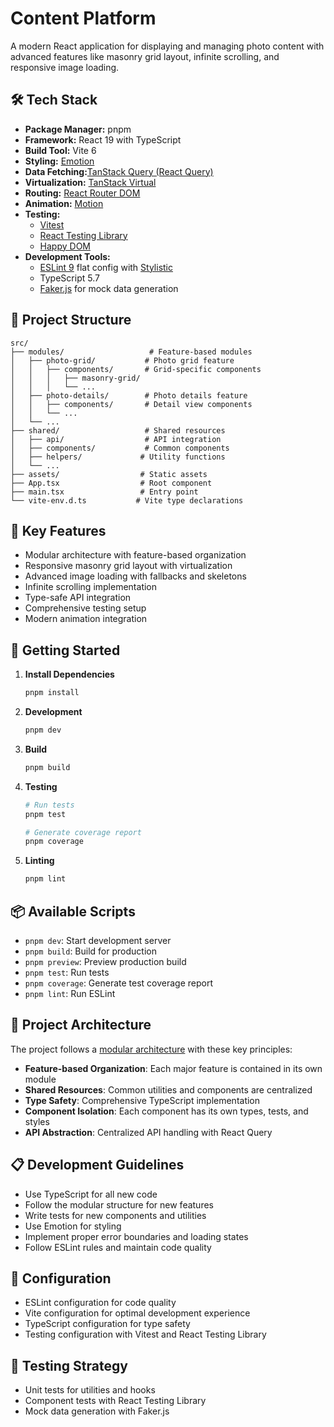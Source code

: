 # Content Platform

A modern React application for displaying and managing photo content with advanced features like masonry grid layout, infinite scrolling, and responsive image loading.

## 🛠 Tech Stack

- **Package Manager:** pnpm
- **Framework:** React 19 with TypeScript
- **Build Tool:** Vite 6
- **Styling:** [Emotion](https://emotion.sh/docs/introduction)
- **Data Fetching:**[TanStack Query (React Query)](https://tanstack.com/query/latest)
- **Virtualization:** [TanStack Virtual](https://tanstack.com/virtual/latest)
- **Routing:** [React Router DOM](https://reactrouter.com/)
- **Animation:** [Motion](https://motion.dev/)
- **Testing:**
    - [Vitest](https://vitest.dev/)
    - [React Testing Library](https://testing-library.com/docs/react-testing-library/intro/)
    - [Happy DOM](https://github.com/capricorn86/happy-dom)
- **Development Tools:**
    - [ESLint 9](https://eslint.org/) flat config with [Stylistic](https://eslint.style/)
    - TypeScript 5.7
    - [Faker.js](https://fakerjs.dev/) for mock data generation

## 📁 Project Structure

```
src/
├── modules/                   # Feature-based modules
│   ├── photo-grid/           # Photo grid feature
│   │   ├── components/       # Grid-specific components
│   │   │   ├── masonry-grid/
│   │   │   └── ...
│   ├── photo-details/        # Photo details feature
│   │   ├── components/       # Detail view components
│   │   └── ...
│   └── ...
├── shared/                   # Shared resources
│   ├── api/                  # API integration
│   ├── components/           # Common components
│   ├── helpers/             # Utility functions
│   └── ...
├── assets/                  # Static assets
├── App.tsx                  # Root component
├── main.tsx                 # Entry point
└── vite-env.d.ts           # Vite type declarations
```

## 🌟 Key Features

- Modular architecture with feature-based organization
- Responsive masonry grid layout with virtualization
- Advanced image loading with fallbacks and skeletons
- Infinite scrolling implementation
- Type-safe API integration
- Comprehensive testing setup
- Modern animation integration

## 🚀 Getting Started

1. **Install Dependencies**
   ```bash
   pnpm install
   ```

2. **Development**
   ```bash
   pnpm dev
   ```

3. **Build**
   ```bash
   pnpm build
   ```

4. **Testing**
   ```bash
   # Run tests
   pnpm test

   # Generate coverage report
   pnpm coverage
   ```

5. **Linting**
   ```bash
   pnpm lint
   ```

## 📦 Available Scripts

- `pnpm dev`: Start development server
- `pnpm build`: Build for production
- `pnpm preview`: Preview production build
- `pnpm test`: Run tests
- `pnpm coverage`: Generate test coverage report
- `pnpm lint`: Run ESLint

## 🧩 Project Architecture

The project follows a [modular architecture](https://imalov.dev/articles/react-modular-approach-structure/) with these key principles:

- **Feature-based Organization**: Each major feature is contained in its own module
- **Shared Resources**: Common utilities and components are centralized
- **Type Safety**: Comprehensive TypeScript implementation
- **Component Isolation**: Each component has its own types, tests, and styles
- **API Abstraction**: Centralized API handling with React Query

## 📋 Development Guidelines

- Use TypeScript for all new code
- Follow the modular structure for new features
- Write tests for new components and utilities
- Use Emotion for styling
- Implement proper error boundaries and loading states
- Follow ESLint rules and maintain code quality

## 🔧 Configuration

- ESLint configuration for code quality
- Vite configuration for optimal development experience
- TypeScript configuration for type safety
- Testing configuration with Vitest and React Testing Library

## 🧪 Testing Strategy

- Unit tests for utilities and hooks
- Component tests with React Testing Library
- Mock data generation with Faker.js